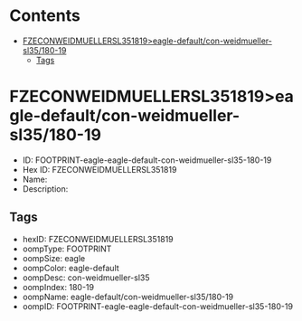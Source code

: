



Contents
========

* [FZECONWEIDMUELLERSL351819>eagle-default/con-weidmueller-sl35/180-19](#fzeconweidmuellersl351819eagle-defaultcon-weidmueller-sl35180-19)
	* [Tags](#tags)

# FZECONWEIDMUELLERSL351819>eagle-default/con-weidmueller-sl35/180-19

- ID: FOOTPRINT-eagle-eagle-default-con-weidmueller-sl35-180-19
- Hex ID: FZECONWEIDMUELLERSL351819
- Name: 
- Description: 

## Tags

- hexID: FZECONWEIDMUELLERSL351819
- oompType: FOOTPRINT
- oompSize: eagle
- oompColor: eagle-default
- oompDesc: con-weidmueller-sl35
- oompIndex: 180-19
- oompName: eagle-default/con-weidmueller-sl35/180-19
- oompID: FOOTPRINT-eagle-eagle-default-con-weidmueller-sl35-180-19
